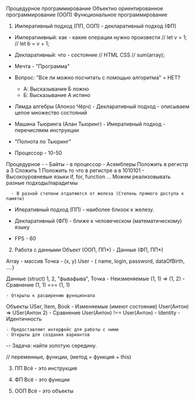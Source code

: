 Процедурное программирование
Объектно ориентированное программирование (ООП)
Функциональное программирование

1. Императивный подход (ПП, ООП) - декларативный подход (ФП)
  - Императиивный: как - какие операции нужно произвести 
    // let v = 1;
    // let b = v + 1;
  - Декларативный: что - состояние 
    // HTML CSS
    // sum(array);

  - Мечта - "Программа"
  - Вопрос: "Все ли можно посчитать с помощью алгоритма" = НЕТ? 
    - А: Высказывание Б ложно
    - Б: Высказывание А истино
  - Лямда алгебры (Алонзо Чёрч) -
    Декларативный подход - описываем целое множество состояний

  - Машина Тьюринга (Алан Тьюринг) -
    Имеративный подход - перечисляем инструкции

  - "Полнота по Тьюринг" 

  - Процессор - 10-50

  Процедурное - 
    - Байты - в процессор
    - Асемблеры
      Положить в регистр а 3
      Сложить 1 
      Положить то что в регистре а в 1010101
    - Высокоуровневые языки
      if, for, function ...
      Можем реализовывать разные подходы/парадигмы

      - В разной степени отдаляются от железа (Степень прямого доступа к памяти)

  - Иперативный подход (ПП) - наиболее близок к железу.
  - Декларативный (ФП) - ближе к человеческом (математическому) языку

  - FPS - 60

2. Работа с данными 
  Объект (ООП, ПП*) - Данные (ФП, ПП*)

  Array - массив 
  Точка - (x, y)
  User - { name, login, password, dataOfBirth, ....}

  Данные (struct) 
    1, 2, "фывафыва", Точка
    - Неизменяемые (1, 1) => (1, 2)
    - Сравнение (1, 1) === (1, 1)

    - Открыты к расширению функционала 

  Объекты
    USer, Item, Book
    - Изменяемые (имеют состояние) User(Антон) => USer(Антон 2)
    - Сравнение User(Антон) !== User(Антон)
    - Identity - Идентичность

    - Предоставляют интерфейс для работы с ними 
    - Открыты для создания вариантов 


-- Задача: найти золотую середину.


// переменные, функции, (метод = функция + this)

3. ПП
  Всё - это инструкция


4. ФП
  Всё - это функции

  
5. ООП
  Всё - это объекты 








